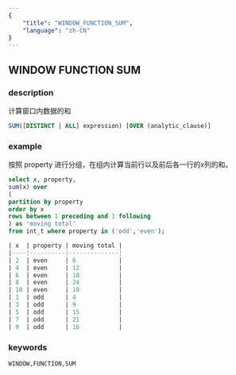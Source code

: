 ```yaml
---
{
    "title": "WINDOW_FUNCTION_SUM",
    "language": "zh-CN"
}
---
```


<!--  Licensed to the Apache Software Foundation (ASF) under one or more contributor license agreements.  See the NOTICE file distributed with this work for additional information regarding copyright ownership.  The ASF licenses this file to you under the Apache License, Version 2.0 (the "License"); you may not use this file except in compliance with the License.  You may obtain a copy of the License at

  http://www.apache.org/licenses/LICENSE-2.0

Unless required by applicable law or agreed to in writing, software distributed under the License is distributed on an "AS IS" BASIS, WITHOUT WARRANTIES OR CONDITIONS OF ANY KIND, either express or implied.  See the License for the specific language governing permissions and limitations under the License. -->

## WINDOW FUNCTION SUM
### description

计算窗口内数据的和

```sql
SUM([DISTINCT | ALL] expression) [OVER (analytic_clause)]
```

### example

按照 property 进行分组，在组内计算当前行以及前后各一行的x列的和。

```sql
select x, property,   
sum(x) over    
(   
partition by property   
order by x   
rows between 1 preceding and 1 following    
) as 'moving total'    
from int_t where property in ('odd','even');

| x  | property | moving total |
|----|----------|--------------|
| 2  | even     | 6            |
| 4  | even     | 12           |
| 6  | even     | 18           |
| 8  | even     | 24           |
| 10 | even     | 18           |
| 1  | odd      | 4            |
| 3  | odd      | 9            |
| 5  | odd      | 15           |
| 7  | odd      | 21           |
| 9  | odd      | 16           |
```

### keywords

    WINDOW,FUNCTION,SUM